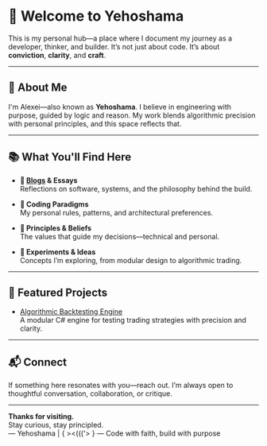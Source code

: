 # 👋 Welcome to Yehoshama

This is my personal hub—a place where I document my journey as a developer, thinker, and builder. It’s not just about code. It’s about **conviction**, **clarity**, and **craft**.

---

## 🧠 About Me

I'm Alexei—also known as **Yehoshama**. I believe in engineering with purpose, guided by logic and reason. My work blends algorithmic precision with personal principles, and this space reflects that.

---

## 📚 What You'll Find Here

- **📝 [Blogs](https://github.com/Yehoshama/Yehoshama/wiki) & Essays**  
  Reflections on software, systems, and the philosophy behind the build.

- **📐 Coding Paradigms**  
  My personal rules, patterns, and architectural preferences.

- **🧭 Principles & Beliefs**  
  The values that guide my decisions—technical and personal.

- **🧪 Experiments & Ideas**  
  Concepts I’m exploring, from modular design to algorithmic trading.

---

## 🔗 Featured Projects

- [Algorithmic Backtesting Engine](https://github.com/Yehoshama/AlgorithmicBacktestingEngine)  
  A modular C# engine for testing trading strategies with precision and clarity.

---

## 📬 Connect

If something here resonates with you—reach out. I’m always open to thoughtful conversation, collaboration, or critique.

---

**Thanks for visiting.**  
Stay curious, stay principled.  
— Yehoshama | { ><((('> } — Code with faith, build with purpose
